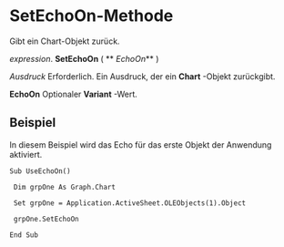 
# SetEchoOn-Methode

Gibt ein Chart-Objekt zurück.

 _expression_. **SetEchoOn** ( ** _EchoOn_** )

 _Ausdruck_ Erforderlich. Ein Ausdruck, der ein **Chart** -Objekt zurückgibt.

 **EchoOn** Optionaler **Variant** -Wert.

## Beispiel

In diesem Beispiel wird das Echo für das erste Objekt der Anwendung aktiviert.


```
Sub UseEchoOn() 
 
 Dim grpOne As Graph.Chart 
 
 Set grpOne = Application.ActiveSheet.OLEObjects(1).Object 
 
 grpOne.SetEchoOn 
 
End Sub
```

